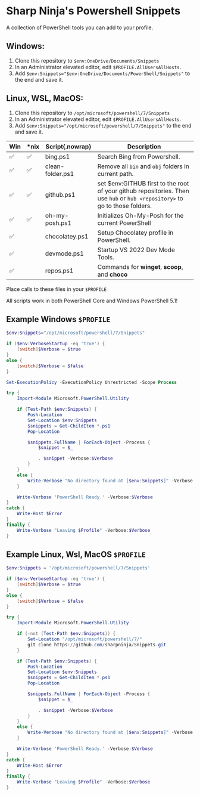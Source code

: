 # Sharp Ninja's Powershell Snippets

A collection of PowerShell tools you can add to your profile.

## Windows: 

1. Clone this repository to `$env:OneDrive/Documents/Snippets`
2. In an Administrator elevated editor, edit `$PROFILE.AllUsersAllHosts`.  
3. Add `$env:Snippets="$env:OneDrive/Documents/PowerShell/Snippets"` to the end and save it.

## Linux, WSL, MacOS: 

1. Clone this repository to `/opt/microsoft/powershell/7/Snippets`
2. In an Administrator elevated editor, edit `$PROFILE.AllUsersAllHosts`.  
3. Add `$env:Snippets="/opt/microsoft/powershell/7/Snippets"` to the end and save it.

| Win | *nix | Script{.nowrap}           | Description                                                                                                                  |
|-----|------|------------------|------------------------------------------------------------------------------------------------------------------------------|
| :white_check_mark: | :white_check_mark:  | bing.ps1         | Search Bing from Powershell.                                                                                                 |
| :white_check_mark: | :white_check_mark:  | clean-folder.ps1 | Remove all `bin` and `obj` folders in current path.                                                                          |
| :white_check_mark: | :white_check_mark:  | github.ps1       | set $env:GITHUB first to the root of your github repositories.  Then use `hub` or `hub <repository>` to go to those folders. |
| :white_check_mark: | :white_check_mark:  | oh-my-posh.ps1   | Initializes Oh-My-Posh for the current PowerShell 
| :white_check_mark: |  | chocolatey.ps1   | Setup Chocolatey profile in PowerShell.                                                                                      |
| :white_check_mark: |  | devmode.ps1      | Startup VS 2022 Dev Mode Tools.                                                                                              |
| :white_check_mark: |  | repos.ps1        | Commands for **winget**, **scoop**, and **choco**                                                                            |

Place calls to these files in your `$PROFILE`

All scripts work in both PowerShell Core and Windows PowerShell 5.1!

## Example Windows `$PROFILE`

```powershell
$env:Snippets="/opt/microsoft/powershell/7/Snippets"

if ($env:VerboseStartup -eq 'true') {
    [switch]$Verbose = $true
}
else {
    [switch]$Verbose = $false
}

Set-ExecutionPolicy -ExecutionPolicy Unrestricted -Scope Process

try {
    Import-Module Microsoft.PowerShell.Utility

    if (Test-Path $env:Snippets) {
        Push-Location
        Set-Location $env:Snippets
        $snippets = Get-ChildItem *.ps1
        Pop-Location

        $snippets.FullName | ForEach-Object -Process {
            $snippet = $_

            . $snippet -Verbose:$Verbose
        }
    }
    else {
        Write-Verbose "No directory found at [$env:Snippets]" -Verbose:$Verbose
    }

    Write-Verbose 'PowerShell Ready.' -Verbose:$Verbose
}
catch {
    Write-Host $Error    
}
finally {
    Write-Verbose "Leaving $Profile" -Verbose:$Verbose
}
```

## Example Linux, Wsl, MacOS `$PROFILE`

```powershell
$env:Snippets = '/opt/microsoft/powershell/7/Snippets'

if ($env:VerboseStartup -eq 'true') {
    [switch]$Verbose = $true
}
else {
    [switch]$Verbose = $false
}

try {
    Import-Module Microsoft.PowerShell.Utility

    if (-not (Test-Path $env:Snippets)) {
        Set-Location "/opt/microsoft/powershell/7/"
        git clone https://github.com/sharpninja/Snippets.git
    }

    if (Test-Path $env:Snippets) {
        Push-Location
        Set-Location $env:Snippets
        $snippets = Get-ChildItem *.ps1
        Pop-Location

        $snippets.FullName | ForEach-Object -Process {
            $snippet = $_

            . $snippet -Verbose:$Verbose
        }
    }
    else {
        Write-Verbose "No directory found at [$env:Snippets]" -Verbose:$Verbose
    }

    Write-Verbose 'PowerShell Ready.' -Verbose:$Verbose
}
catch {
    Write-Host $Error    
}
finally {
    Write-Verbose "Leaving $Profile" -Verbose:$Verbose
}
```
